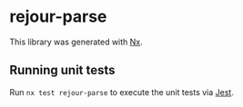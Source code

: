 # rejour-parse

This library was generated with [Nx](https://nx.dev).

## Running unit tests

Run `nx test rejour-parse` to execute the unit tests via [Jest](https://jestjs.io).
